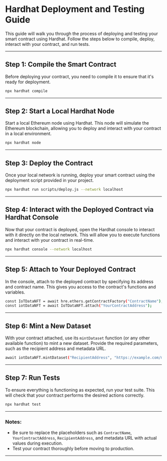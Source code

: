 # Hardhat Deployment and Testing Guide

This guide will walk you through the process of deploying and testing your smart contract using Hardhat. Follow the steps below to compile, deploy, interact with your contract, and run tests.

---

## Step 1: **Compile the Smart Contract**
Before deploying your contract, you need to compile it to ensure that it's ready for deployment.
```bash
npx hardhat compile
```

---

## Step 2: **Start a Local Hardhat Node**
Start a local Ethereum node using Hardhat. This node will simulate the Ethereum blockchain, allowing you to deploy and interact with your contract in a local environment.
```bash
npx hardhat node
```

---

## Step 3: **Deploy the Contract**
Once your local network is running, deploy your smart contract using the deployment script provided in your project.
```bash
npx hardhat run scripts/deploy.js --network localhost
```

---

## Step 4: **Interact with the Deployed Contract via Hardhat Console**
Now that your contract is deployed, open the Hardhat console to interact with it directly on the local network. This will allow you to execute functions and interact with your contract in real-time.
```bash
npx hardhat console --network localhost
```

---

## Step 5: **Attach to Your Deployed Contract**
In the console, attach to the deployed contract by specifying its address and contract name. This gives you access to the contract's functions and variables.
```bash
const IoTDataNFT = await hre.ethers.getContractFactory("ContractName");
const iotDataNFT = await IoTDataNFT.attach("YourContractAddress");
```

---

## Step 6: **Mint a New Dataset**
With your contract attached, use its `mintDataset` function (or any other available function) to mint a new dataset. Provide the required parameters, such as the recipient address and metadata URL.
```bash
await iotDataNFT.mintDataset("RecipientAddress", "https://example.com/metadata.json");
```

---

## Step 7: **Run Tests**
To ensure everything is functioning as expected, run your test suite. This will check that your contract performs the desired actions correctly.
```bash
npx hardhat test
```

---

### Notes:
- Be sure to replace the placeholders such as `ContractName`, `YourContractAddress`, `RecipientAddress`, and metadata URL with actual values during execution.
- Test your contract thoroughly before moving to production.

---
